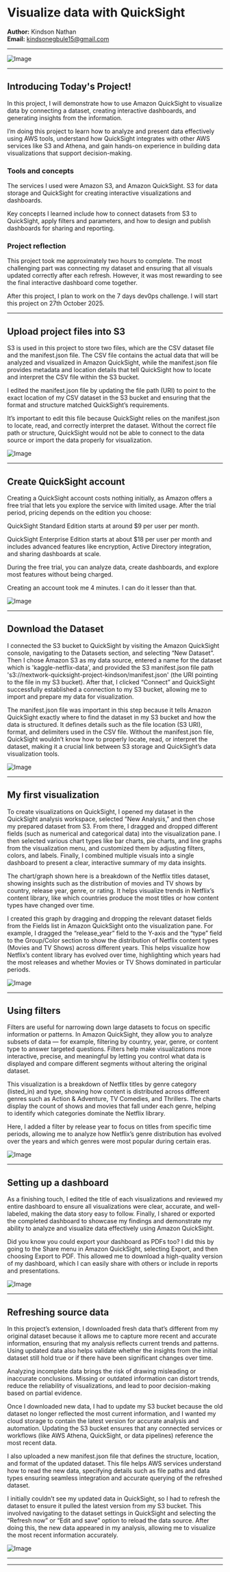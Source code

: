
# Visualize data with QuickSight


**Author:** Kindson Nathan  
**Email:** kindsonegbule15@gmail.com

---

![Image](http://learn.nextwork.org/restful_orange_loyal_cumin/uploads/aws-analytics-quicksight_6c7f7ef0)

---

## Introducing Today's Project!

In this project, I will demonstrate how to use Amazon QuickSight to visualize data by connecting a dataset, creating interactive dashboards, and generating insights from the information.

I’m doing this project to learn how to analyze and present data effectively using AWS tools, understand how QuickSight integrates with other AWS services like S3 and Athena, and gain hands-on experience in building data visualizations that support decision-making.

### Tools and concepts

The services I used were Amazon S3, and Amazon QuickSight. S3 for data storage and QuickSight for creating interactive visualizations and dashboards.

Key concepts I learned include how to connect datasets from S3 to QuickSight, apply filters and parameters, and how to design and publish dashboards for sharing and reporting.

### Project reflection

This project took me approximately two hours to complete. The most challenging part was connecting my dataset and ensuring that all visuals updated correctly after each refresh. However, it was most rewarding to see the final interactive dashboard come together.

After this project, I plan to work on the 7 days dev0ps challenge. I will start this project on 27th October 2025.

---

## Upload project files into S3

S3 is used in this project to store two files, which are the CSV dataset file and the manifest.json file. The CSV file contains the actual data that will be analyzed and visualized in Amazon QuickSight, while the manifest.json file provides metadata and location details that tell QuickSight how to locate and interpret the CSV file within the S3 bucket.

I edited the manifest.json file by updating the file path (URI) to point to the exact location of my CSV dataset in the S3 bucket and ensuring that the format and structure matched QuickSight’s requirements.

It’s important to edit this file because QuickSight relies on the manifest.json to locate, read, and correctly interpret the dataset. Without the correct file path or structure, QuickSight would not be able to connect to the data source or import the data properly for visualization.

![Image](http://learn.nextwork.org/restful_orange_loyal_cumin/uploads/aws-analytics-quicksight_3c3cd85a)

---

## Create QuickSight account

Creating a QuickSight account costs nothing initially, as Amazon offers a free trial that lets you explore the service with limited usage. After the trial period, pricing depends on the edition you choose:

QuickSight Standard Edition starts at around $9 per user per month.

QuickSight Enterprise Edition starts at about $18 per user per month and includes advanced features like encryption, Active Directory integration, and sharing dashboards at scale.

During the free trial, you can analyze data, create dashboards, and explore most features without being charged.

Creating an account took me 4 minutes. I can do it lesser than that.

![Image](http://learn.nextwork.org/restful_orange_loyal_cumin/uploads/aws-analytics-quicksight_f4ab4214)

---

## Download the Dataset

I connected the S3 bucket to QuickSight by visiting the Amazon QuickSight console, navigating to the Datasets section, and selecting “New Dataset”. Then I chose Amazon S3 as my data source, entered a name for the dataset which is 'kaggle-netflix-data', and provided the S3 manifest.json file path  's3://nextwork-quicksight-project-kindson/manifest.json' (the URI pointing to the file in my S3 bucket). After that, I clicked “Connect” and QuickSight successfully established a connection to my S3 bucket, allowing me to import and prepare my data for visualization.

The manifest.json file was important in this step because it tells Amazon QuickSight exactly where to find the dataset in my S3 bucket and how the data is structured. It defines details such as the file location (S3 URI), format, and delimiters used in the CSV file. Without the manifest.json file, QuickSight wouldn’t know how to properly locate, read, or interpret the dataset, making it a crucial link between S3 storage and QuickSight’s data visualization tools.

![Image](http://learn.nextwork.org/restful_orange_loyal_cumin/uploads/aws-analytics-quicksight_6f874996)

---

## My first visualization

To create visualizations on QuickSight, I opened my dataset in the QuickSight analysis workspace, selected “New Analysis,” and then chose my prepared dataset from S3. From there, I dragged and dropped different fields (such as numerical and categorical data) into the visualization pane. I then selected various chart types like bar charts, pie charts, and line graphs from the visualization menu, and customized them by adjusting filters, colors, and labels. Finally, I combined multiple visuals into a single dashboard to present a clear, interactive summary of my data insights.

The chart/graph shown here is a breakdown of the Netflix titles dataset, showing insights such as the distribution of movies and TV shows by country, release year, genre, or rating. It helps visualize trends in Netflix’s content library, like which countries produce the most titles or how content types have changed over time.

I created this graph by dragging and dropping the relevant dataset fields from the Fields list in Amazon QuickSight onto the visualization pane. For example, I dragged the “release_year” field to the Y-axis and the “type” field to the Group/Color section to show the distribution of Netflix content types (Movies and TV Shows) across different years. This helps visualize how Netflix’s content library has evolved over time, highlighting which years had the most releases and whether Movies or TV Shows dominated in particular periods.

![Image](http://learn.nextwork.org/restful_orange_loyal_cumin/uploads/aws-analytics-quicksight_aff3aad7)

---

## Using filters

Filters are useful for narrowing down large datasets to focus on specific information or patterns. In Amazon QuickSight, they allow you to analyze subsets of data — for example, filtering by country, year, genre, or content type to answer targeted questions. Filters help make visualizations more interactive, precise, and meaningful by letting you control what data is displayed and compare different segments without altering the original dataset.

This visualization is a breakdown of Netflix titles by genre category (listed_in) and type, showing how content is distributed across different genres such as Action & Adventure, TV Comedies, and Thrillers. The charts display the count of shows and movies that fall under each genre, helping to identify which categories dominate the Netflix library.

Here, I added a filter by release year to focus on titles from specific time periods, allowing me to analyze how Netflix’s genre distribution has evolved over the years and which genres were most popular during certain eras.

![Image](http://learn.nextwork.org/restful_orange_loyal_cumin/uploads/aws-analytics-quicksight_c32248c5)

---

## Setting up a dashboard

As a finishing touch, I edited the title of each visualizations and reviewed my entire dashboard to ensure all visualizations were clear, accurate, and well-labeled, making the data story easy to follow. Finally, I shared or exported the completed dashboard to showcase my findings and demonstrate my ability to analyze and visualize data effectively using Amazon QuickSight.

Did you know you could export your dashboard as PDFs too? I did this by going to the Share menu in Amazon QuickSight, selecting Export, and then choosing Export to PDF. This allowed me to download a high-quality version of my dashboard, which I can easily share with others or include in reports and presentations.

![Image](http://learn.nextwork.org/restful_orange_loyal_cumin/uploads/aws-analytics-quicksight_6c7f7ef0)

---

## Refreshing source data

In this project’s extension, I downloaded fresh data that’s different from my original dataset because it allows me to capture more recent and accurate information, ensuring that my analysis reflects current trends and patterns. Using updated data also helps validate whether the insights from the initial dataset still hold true or if there have been significant changes over time.

Analyzing incomplete data brings the risk of drawing misleading or inaccurate conclusions. Missing or outdated information can distort trends, reduce the reliability of visualizations, and lead to poor decision-making based on partial evidence.

Once I downloaded new data, I had to update my S3 bucket because the old dataset no longer reflected the most current information, and I wanted my cloud storage to contain the latest version for accurate analysis and automation. Updating the S3 bucket ensures that any connected services or workflows (like AWS Athena, QuickSight, or data pipelines) reference the most recent data.

I also uploaded a new manifest.json file that defines the structure, location, and format of the updated dataset. This file helps AWS services understand how to read the new data, specifying details such as file paths and data types ensuring seamless integration and accurate querying of the refreshed dataset.

I initially couldn’t see my updated data in QuickSight, so I had to refresh the dataset to ensure it pulled the latest version from my S3 bucket. This involved navigating to the dataset settings in QuickSight and selecting the “Refresh now” or “Edit and save” option to reload the data source. After doing this, the new data appeared in my analysis, allowing me to visualize the most recent information accurately.

![Image](http://learn.nextwork.org/restful_orange_loyal_cumin/uploads/aws-analytics-quicksight_86415f4e3)

---

---
